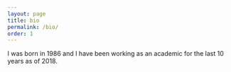 ```yaml
---
layout: page
title: bio
permalink: /bio/
order: 1
---
```


I was born in 1986 and I have been working as an academic for the last 10 years as of 2018.
